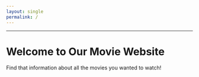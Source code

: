 ```yaml
---
layout: single
permalink: /
---
```


____________________________________
# Welcome to Our Movie Website
Find that information about all the movies you wanted to watch!
